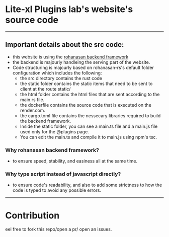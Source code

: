 # Lite-xl Plugins lab's website's source code
---
## Important details about the src code:
- this website is using the [rohanasan backend framework](https://github.com/rohanasan/rohanasan-rs)
- the backend is majourly handleing the serving part of the website.
- Code structuring is majourly based on rohanasan-rs's default folder configuration which includes the following:
    - the src directory contains the rust code
    - the static folder contains the static items that need to be sent to client at the route static/
    - the html folder contains the html files that are sent according to the main.rs file.
    - the dockerfile contains the source code that is executed on the render.com.
    - the cargo.toml file contains the nessecary libraries required to build the backend framework.
    - Inside the static folder, you can see a main.ts file and a main.js file used only for the @plugins page.
    - You can edit the main.ts and compile it to main.js using npm's tsc.
### Why rohanasan backend framework?
- to ensure speed, stability, and easiness all at the same time.
### Why type script instead of javascript directly?
- to ensure code's readability, and also to add some strictness to how the code is typed to avoid any possible errors.
---
# Contribution
eel free to fork this repo/open a pr/ open an issues.
